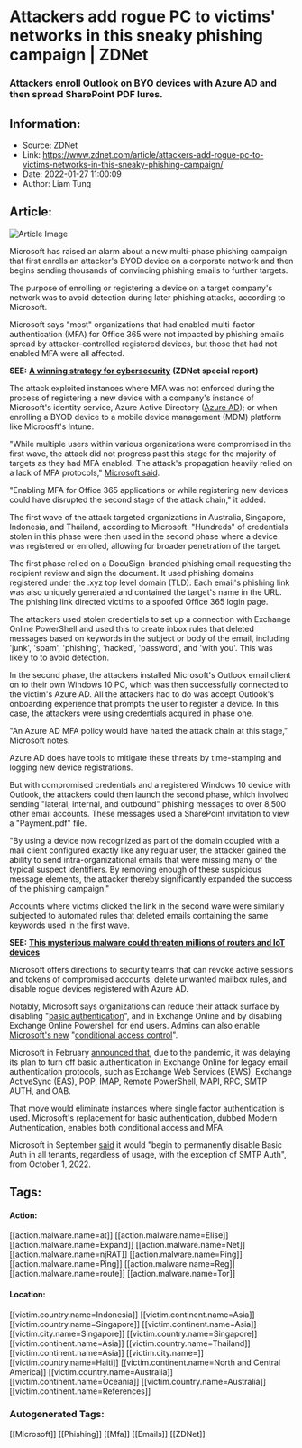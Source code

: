 # Attackers add rogue PC to victims' networks in this sneaky phishing campaign | ZDNet
### Attackers enroll Outlook on BYO devices with Azure AD and then spread SharePoint PDF lures.

## Information:
+ Source: ZDNet
+ Link: https://www.zdnet.com/article/attackers-add-rogue-pc-to-victims-networks-in-this-sneaky-phishing-campaign/
+ Date: 2022-01-27 11:00:09
+ Author: Liam Tung


## Article:
![Article Image](https://www.zdnet.com/a/img/resize/9436b7351af27e9f7e4b7092ebbcc008a01ac197/2022/01/27/cf77a5be-4a64-40b3-8f34-20346c4787ff/shutterstock-1613076505.jpg?width=770&height=578&fit=crop&auto=webp)

Microsoft has raised an alarm about a new multi-phase phishing campaign that first enrolls an attacker's BYOD device on a corporate network and then begins sending thousands of convincing phishing emails to further targets. 

The purpose of enrolling or registering a device on a target company's network was to avoid detection during later phishing attacks, according to Microsoft.   


Microsoft says "most" organizations that had enabled multi-factor authentication (MFA) for Office 365 were not impacted by phishing emails spread by attacker-controlled registered devices, but those that had not enabled MFA were all affected. 

**SEE:** [**A winning strategy for cybersecurity**](http://www.zdnet.com/topic/a-winning-strategy-for-cybersecurity/#link=%7B%22role%22:%22standard%22,%22href%22:%22http://www.zdnet.com/topic/a-winning-strategy-for-cybersecurity/%22,%22target%22:%22_blank%22,%22absolute%22:%22%22,%22linkText%22:%22%3Cstrong%3EA%20winning%20strategy%20for%20cybersecurity%3C/strong%3E%22%7D) **(ZDNet special report)**

The attack exploited instances where MFA was not enforced during the process of registering a new device with a company's instance of Microsoft's identity service, Azure Active Directory ([Azure AD](https://docs.microsoft.com/azure/active-directory/devices/manage-stale-devices)); or when enrolling a BYOD device to a mobile device management (MDM) platform like Microosft's Intune.

"While multiple users within various organizations were compromised in the first wave, the attack did not progress past this stage for the majority of targets as they had MFA enabled. The attack's propagation heavily relied on a lack of MFA protocols," [Microsoft said](https://www.microsoft.com/security/blog/2022/01/26/evolved-phishing-device-registration-trick-adds-to-phishers-toolbox-for-victims-without-mfa/). 

"Enabling MFA for Office 365 applications or while registering new devices could have disrupted the second stage of the attack chain," it added. 






The first wave of the attack targeted organizations in Australia, Singapore, Indonesia, and Thailand, according to Microsoft. "Hundreds" of credentials stolen in this phase were then used in the second phase where a device was registered or enrolled, allowing for broader penetration of the target. 

The first phase relied on a DocuSign-branded phishing email requesting the recipient review and sign the document. It used phishing domains registered under the .xyz top level domain (TLD). Each email's phishing link was also uniquely generated and contained the target's name in the URL. The phishing link directed victims to a spoofed Office 365 login page. 

The attackers used stolen credentials to set up a connection with Exchange Online PowerShell and used this to create inbox rules that deleted messages based on keywords in the subject or body of the email, including 'junk', 'spam', 'phishing', 'hacked', 'password', and 'with you'. This was likely to to avoid detection.  

In the second phase, the attackers installed Microsoft's Outlook email client on to their own Windows 10 PC, which was then successfully connected to the victim's Azure AD. All the attackers had to do was accept Outlook's onboarding experience that prompts the user to register a device. In this case, the attackers were using credentials acquired in phase one. 

"An Azure AD MFA policy would have halted the attack chain at this stage," Microsoft notes. 

Azure AD does have tools to mitigate these threats by time-stamping and logging new device registrations. 

But with compromised credentials and a registered Windows 10 device with Outlook, the attackers could then launch the second phase, which involved sending "lateral, internal, and outbound" phishing messages to over 8,500 other email accounts. These messages used a SharePoint invitation to view a "Payment.pdf" file.  

"By using a device now recognized as part of the domain coupled with a mail client configured exactly like any regular user, the attacker gained the ability to send intra-organizational emails that were missing many of the typical suspect identifiers. By removing enough of these suspicious message elements, the attacker thereby significantly expanded the success of the phishing campaign."      


Accounts where victims clicked the link in the second wave were similarly subjected to automated rules that deleted emails containing the same keywords used in the first wave.

**SEE:** [**This mysterious malware could threaten millions of routers and IoT devices**](https://www.zdnet.com/article/this-mysterious-malware-could-threaten-millions-of-routers-and-iot-devices/#link=%7B%22linkText%22:%22This%20mysterious%20malware%20could%20threaten%20millions%20of%20routers%20and%20IoT%20devices%22,%22target%22:%22_blank%22,%22href%22:%22https://www.zdnet.com/article/this-mysterious-malware-could-threaten-millions-of-routers-and-iot-devices/%22,%22role%22:%22standard%22,%22absolute%22:%22%22%7D)

Microsoft offers directions to security teams that can revoke active sessions and tokens of compromised accounts, delete unwanted mailbox rules, and disable rogue devices registered with Azure AD.

Notably, Microsoft says organizations can reduce their attack surface by disabling "[basic authentication](https://docs.microsoft.com/en-gb/exchange/clients-and-mobile-in-exchange-online/disable-basic-authentication-in-exchange-online)", and in Exchange Online and by disabling Exchange Online Powershell for end users. Admins can also enable [Microsoft's new](https://www.zdnet.com/article/microsofts-new-security-feature-locks-hackers-out-with-gps/) "[conditional access control](https://docs.microsoft.com/en-gb/azure/active-directory/conditional-access/concept-conditional-access-cloud-apps#user-actions)". 

Microsoft in February [announced that](https://techcommunity.microsoft.com/t5/exchange-team-blog/basic-authentication-and-exchange-online-february-2021-update/ba-p/2111904), due to the pandemic, it was delaying its plan to turn off basic authentication in Exchange Online for legacy email authentication protocols, such as Exchange Web Services (EWS), Exchange ActiveSync (EAS), POP, IMAP, Remote PowerShell, MAPI, RPC, SMTP AUTH, and OAB. 

That move would eliminate instances where single factor authentication is used. Microsoft's replacement for basic authentication, dubbed Modern Authentication, enables both conditional access and MFA.    

Microsoft in September [said](https://techcommunity.microsoft.com/t5/exchange-team-blog/basic-authentication-and-exchange-online-september-2021-update/ba-p/2772210) it would "begin to permanently disable Basic Auth in all tenants, regardless of usage, with the exception of SMTP Auth", from October 1, 2022. 





## Tags:

#### Action:
[[action.malware.name=at]] [[action.malware.name=Elise]] [[action.malware.name=Expand]] [[action.malware.name=Net]] [[action.malware.name=njRAT]] [[action.malware.name=Ping]] [[action.malware.name=Ping]] [[action.malware.name=Reg]] [[action.malware.name=route]] [[action.malware.name=Tor]]

#### Location:
[[victim.country.name=Indonesia]] [[victim.continent.name=Asia]] [[victim.country.name=Singapore]] [[victim.continent.name=Asia]] [[victim.city.name=Singapore]] [[victim.country.name=Singapore]] [[victim.continent.name=Asia]] [[victim.country.name=Thailand]] [[victim.continent.name=Asia]] [[victim.city.name=]] [[victim.country.name=Haiti]] [[victim.continent.name=North and Central America]] [[victim.country.name=Australia]] [[victim.continent.name=Oceania]] [[victim.country.name=Australia]] [[victim.continent.name=References]]

### Autogenerated Tags:
[[Microsoft]] [[Phishing]] [[Mfa]] [[Emails]] [[ZDNet]]

